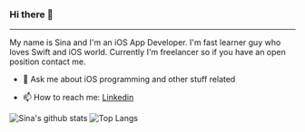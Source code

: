 ### Hi there 👋
----
My name is Sina and I'm an iOS App Developer. I'm fast learner guy who loves Swift and iOS world. Currently I'm freelancer so if you have an open position contact me.

- 💬 Ask me about iOS programming and other stuff related

- 📫 How to reach me: [Linkedin](https://linkedin.com/in/sina-rabiei)

![Sina's github stats](https://github-readme-stats.vercel.app/api?username=nssina&show_icons=true&theme=dark&show_icons=true&count_private=true) ![Top Langs](https://github-readme-stats.vercel.app/api/top-langs/?username=nssina&layout=compact&theme=dark)
